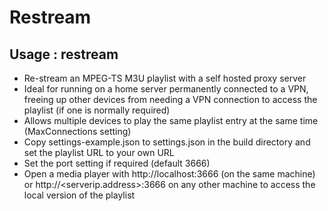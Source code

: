# Restream
## Usage : restream

- Re-stream an MPEG-TS M3U playlist with a self hosted proxy server
- Ideal for running on a home server permanently connected to a VPN, freeing up other devices from needing a VPN connection to access the playlist (if one is normally required)
- Allows multiple devices to play the same playlist entry at the same time (MaxConnections setting)
- Copy settings-example.json to settings.json in the build directory and set the playlist URL to your own URL
- Set the port setting if required (default 3666)
- Open a media player with http://localhost:3666 (on the same machine) or http://<serverip.address>:3666 on any other machine to access the local version of the playlist